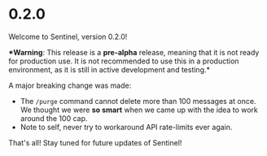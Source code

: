# 0.2.0

Welcome to Sentinel, version 0.2.0!

**\*Warning**: This release is a **pre-alpha** release, meaning that it is not ready for production use. It is not
recommended to use this in a production environment, as it is still in active development and testing.\*

A major breaking change was made:

-   The `/purge` command cannot delete more than 100 messages at once. We thought we were **so smart** when we came up
    with the idea to work around the 100 cap.
-   Note to self, never try to workaround API rate-limits ever again.

That's all! Stay tuned for future updates of Sentinel!
